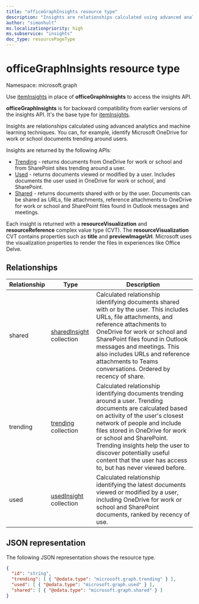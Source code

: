 ```yaml
---
title: "officeGraphInsights resource type"
description: "Insights are relationships calculated using advanced analytics and machine learning techniques. You can, for example, identify OneDrive for work or school documents trending around users."
author: "simonhult"
ms.localizationpriority: high
ms.subservice: "insights"
doc_type: resourcePageType
---
```


# officeGraphInsights resource type

Namespace: microsoft.graph

Use [itemInsights](iteminsights.md) in place of **officeGraphInsights** to access the insights API.

**officeGraphInsights** is for backward compatibility from earlier versions of the insights API. It's the base type for [itemInsights](iteminsights.md).

Insights are relationships calculated using advanced analytics and machine learning techniques. You can, for example, identify Microsoft OneDrive for work or school documents trending around users.

Insights are returned by the following APIs:

- [Trending](insights-trending.md) - returns documents from OneDrive for work or school and from SharePoint sites trending around a user.
- [Used](insights-used.md) - returns documents viewed or modified by a user. Includes documents the user used in OneDrive for work or school, and SharePoint.
- [Shared](insights-shared.md) - returns documents shared with or by the user. Documents can be shared as URLs, file attachments, reference attachments to OneDrive for work or school and SharePoint files found in Outlook messages and meetings.

Each insight is returned with a **resourceVisualization** and **resourceReference** complex value type (CVT). The **resourceVisualization** CVT contains properties such as **title** and **previewImageUrl**. Microsoft uses the visualization properties to render the files in experiences like Office Delve.

## Relationships

| Relationship      | Type          | Description  |
| ------------- |---------------| -------------|
| shared    	| [sharedInsight](insights-shared.md) collection		| Calculated relationship identifying documents shared with or by the user. This includes URLs, file attachments, and reference attachments to OneDrive for work or school and SharePoint files found in Outlook messages and meetings. This also includes URLs and reference attachments to Teams conversations. Ordered by recency of share.|
| trending    	| [trending](insights-trending.md) collection		| Calculated relationship identifying documents trending around a user. Trending documents are calculated based on activity of the user's closest network of people and include files stored in OneDrive for work or school and SharePoint. Trending insights help the user to discover potentially useful content that the user has access to, but has never viewed before.|
| used    	| [usedInsight](insights-used.md) collection		| Calculated relationship identifying the latest documents viewed or modified by a user, including OneDrive for work or school and SharePoint documents, ranked by recency of use.|

## JSON representation

The following JSON representation shows the resource type.
<!-- {
  "blockType": "resource",
  "keyProperty":"id",
  "baseType":"microsoft.graph.entity",
  "optionalProperties": [
    "trending",
    "used",
    "shared"
  ],
  "@odata.type": "microsoft.graph.officeGraphInsights"
}-->

```json
{
  "id": "string",
  "trending": [ { "@odata.type": "microsoft.graph.trending" } ],
  "used": [ { "@odata.type": "microsoft.graph.used" } ],
  "shared": [ { "@odata.type": "microsoft.graph.shared" } ]
}
```

